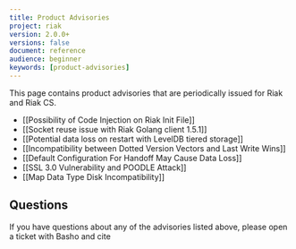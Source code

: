 ```yaml
---
title: Product Advisories
project: riak
version: 2.0.0+
versions: false
document: reference
audience: beginner
keywords: [product-advisories]
---
```


This page contains product advisories that are periodically issued for
Riak and Riak CS.

* [[Possibility of Code Injection on Riak Init File]]
* [[Socket reuse issue with Riak Golang client 1.5.1]]
* [[Potential data loss on restart with LevelDB tiered storage]]
* [[Incompatibility between Dotted Version Vectors and Last Write Wins]]
* [[Default Configuration For Handoff May Cause Data Loss]]
* [[SSL 3.0 Vulnerability and POODLE Attack]]
* [[Map Data Type Disk Incompatibility]]

## Questions

If you have questions about any of the advisories listed above, please
open a ticket with Basho and cite

